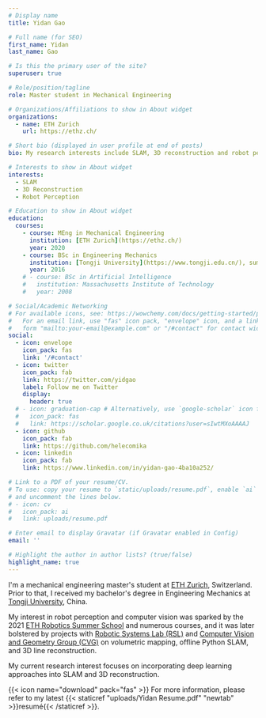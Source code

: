 ```yaml
---
# Display name
title: Yidan Gao

# Full name (for SEO)
first_name: Yidan
last_name: Gao

# Is this the primary user of the site?
superuser: true

# Role/position/tagline
role: Master student in Mechanical Engineering

# Organizations/Affiliations to show in About widget
organizations:
  - name: ETH Zurich
    url: https://ethz.ch/

# Short bio (displayed in user profile at end of posts)
bio: My research interests include SLAM, 3D reconstruction and robot perception.

# Interests to show in About widget
interests:
  - SLAM
  - 3D Reconstruction
  - Robot Perception

# Education to show in About widget
education:
  courses:
    - course: MEng in Mechanical Engineering
      institution: [ETH Zurich](https://ethz.ch/)
      year: 2020
    - course: BSc in Engineering Mechanics
      institution: [Tongji University](https://www.tongji.edu.cn/), summer exchanges at [Technion](https://www.technion.ac.il/en/home-2/) and [PolyU](https://www.polyu.edu.hk/en/)
      year: 2016
    # - course: BSc in Artificial Intelligence
    #   institution: Massachusetts Institute of Technology
    #   year: 2008

# Social/Academic Networking
# For available icons, see: https://wowchemy.com/docs/getting-started/page-builder/#icons
#   For an email link, use "fas" icon pack, "envelope" icon, and a link in the
#   form "mailto:your-email@example.com" or "/#contact" for contact widget.
social:
  - icon: envelope
    icon_pack: fas
    link: '/#contact'
  - icon: twitter
    icon_pack: fab
    link: https://twitter.com/yidgao
    label: Follow me on Twitter
    display:
      header: true
  # - icon: graduation-cap # Alternatively, use `google-scholar` icon from `ai` icon pack
  #   icon_pack: fas
  #   link: https://scholar.google.co.uk/citations?user=sIwtMXoAAAAJ
  - icon: github
    icon_pack: fab
    link: https://github.com/helecomika
  - icon: linkedin
    icon_pack: fab
    link: https://www.linkedin.com/in/yidan-gao-4ba10a252/

# Link to a PDF of your resume/CV.
# To use: copy your resume to `static/uploads/resume.pdf`, enable `ai` icons in `params.yaml`,
# and uncomment the lines below.
# - icon: cv
#   icon_pack: ai
#   link: uploads/resume.pdf

# Enter email to display Gravatar (if Gravatar enabled in Config)
email: ''

# Highlight the author in author lists? (true/false)
highlight_name: true
---
```


I'm a mechanical engineering master's student at [ETH Zurich](https://ethz.ch/), Switzerland.
Prior to that, I received my bachelor's degree in Engineering Mechanics at [Tongji University](https://www.tongji.edu.cn/), China.


My interest in robot perception and computer vision was sparked by the 2021 [ETH Robotics Summer School](https://robotics-summerschool.ethz.ch/) and numerous courses, and it was later bolstered by projects with [Robotic Systems Lab (RSL)](https://rsl.ethz.ch/) and [Computer Vision and Geometry Group (CVG)](https://cvg.ethz.ch/) on volumetric mapping, offline Python SLAM, and 3D line reconstruction.


My current research interest focuses on incorporating deep learning approaches into SLAM and 3D reconstruction. 


{{< icon name="download" pack="fas" >}} For more information, please refer to my latest {{< staticref "uploads/Yidan Resume.pdf" "newtab" >}}resumé{{< /staticref >}}.

<!-- {{< icon name="download" pack="fas" >}} Download my {{< staticref "uploads/demo_resume.pdf" "newtab" >}}resumé{{< /staticref >}}. -->
